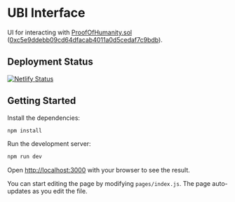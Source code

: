 # UBI Interface

UI for interacting with [ProofOfHumanity.sol](https://github.com/Proof-Of-Humanity/Proof-Of-Humanity/blob/master/contracts/ProofOfHumanity.sol) ([0xc5e9ddebb09cd64dfacab4011a0d5cedaf7c9bdb](https://etherscan.io/address/0xc5e9ddebb09cd64dfacab4011a0d5cedaf7c9bdb#code)).

## Deployment Status

[![Netlify Status](https://api.netlify.com/api/v1/badges/0987d5e9-869a-46af-8ae2-20bbb9a2c17a/deploy-status)](https://app.netlify.com/sites/ubi-interface/deploys)

## Getting Started

Install the dependencies:

```bash
npm install
```

Run the development server:

```bash
npm run dev
```

Open [http://localhost:3000](http://localhost:3000) with your browser to see the result.

You can start editing the page by modifying `pages/index.js`. The page auto-updates as you edit the file.
